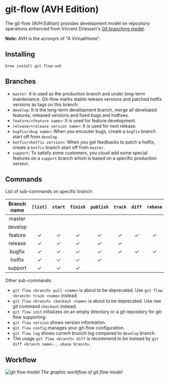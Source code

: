 # git-flow (AVH Edition)

The git-flow (AVH Edition) provides development model on repository operations enhenced from Vincent Driessen's [Git branching model](http://nvie.com/posts/a-successful-git-branching-model/). 

**Note:** AVH is the acronym of "A VirtualHome".

## Installing

    brew install git-flow-avh

## Branches

* `master`: It is used as the production branch and under long-term maintenance. Git-flow marks stable release versions and patched hotfix versions as tags on this branch.
* `develop`: It is the long-term development branch, merge all developed features, released versions and fixed bugs and hotfixes. 
* `feature/<feature name>`: It is used for feature development.
* `release/<release version name>`: It is used for next release.
* `bugfix/<bug name>`: When you encouter bugs, create a `bugfix` branch start off from `develop`.
* `hotfix/<hotfix version>`: When you get feedbacks to patch a hotfix, create a `hotfix` branch start off from `master`.
* `support`: To satisfy some customers, you cloud add some special features on a `support` branch which is based on a specific production version.

## Commands

List of sub-commands on specific branch:

Branch name | `[list]` | `start` | `finish` | `publish` | `track` | `diff` | `rebase` | `delete`
:---------: | :------: | :------:|:-------: | :-------: | :-----: | :----: | :------: | :-----:
master      |          |         |          |           |         |        |          |
develop     |          |         |          |           |         |        |          |
feature     | &check;  | &check; | &check;  | &check;   | &check; | &check;| &check;  | &check;
release     | &check;  | &check; | &check;  | &check;   | &check; |        |          | &check;
bugfix      | &check;  | &check; | &check;  | &check;   | &check; | &check;| &check;  | &check;
hotfix      | &check;  | &check; | &check;  | &check;   |         |        |          | &check;
support     | &check;  | &check; | &check;  |           |         |        |          |

Other sub-commands:
* `git flow <branch> pull <name>` is about to be deprecated. Use `git flow <branch> track <name>` instead.
* `git flow <branch> checkout <name>` is about to be deprecated. Use raw git command `checkout` instead.
* `git flow init` initializes on an empty directory or a git repository for git-flow supporting.
* `git flow version` shows version information.
* `git flow config` manages your git-flow configuration.
* `git flow log` shows current branch log compared to `develop` branch.
* The usage `git flow <branch> diff` is recommend to be instead by `git diff <branch name>...<base branch>`.

## Workflow

![git flow model](http://nvie.com/img/git-model@2x.png)
*The graphic workflow of git flow model*


